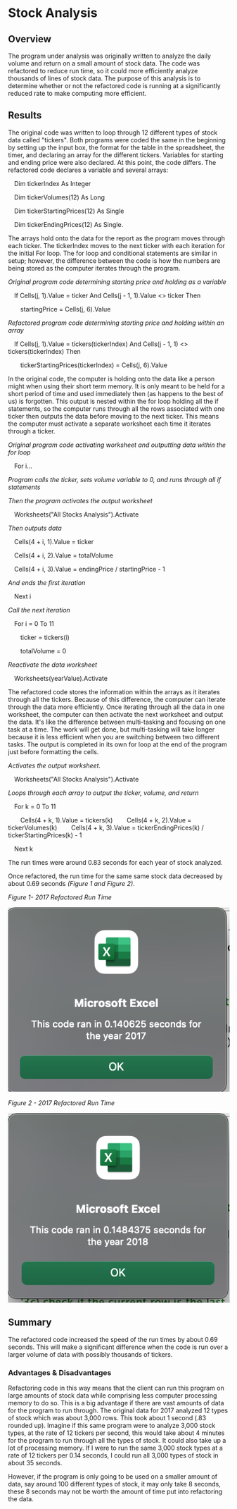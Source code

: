 # Stock Analysis

## Overview
The program under analysis was originally written to analyze the daily volume and return on a small amount of stock data. The code was refactored to reduce run time, so it could more efficiently analyze thousands of lines of stock data. The purpose of this analysis is to determine whether or not the refactored code is running at a significantly reduced rate to make computing more efficient.

## Results
The original code was written to loop through 12 different types of stock data called "tickers". Both programs were coded the same in the beginning by setting up the input box, the format for the table in the spreadsheet, the timer, and declaring an array for the different tickers. Variables for starting and ending price were also declared. At this point, the code differs. The refactored code declares a variable and several arrays: 

&emsp;Dim tickerIndex As Integer

&emsp;Dim tickerVolumes(12) As Long

&emsp;Dim tickerStartingPrices(12) As Single

&emsp;Dim tickerEndingPrices(12) As Single. 

The arrays hold onto the data for the report as the program moves through each ticker. The tickerIndex moves to the next ticker with each iteration for the initial For loop. The for loop and conditional statements are similar in setup; however, the difference between the code is how the numbers are being stored as the computer iterates through the program. 

*Original program code determining starting price and holding as a variable*

&emsp;If Cells(j, 1).Value = ticker And Cells(j - 1, 1).Value <> ticker Then

&emsp;&emsp;startingPrice = Cells(j, 6).Value

*Refactored program code determining starting price and holding within an array*

&emsp;If Cells(j, 1).Value = tickers(tickerIndex) And Cells(j - 1, 1) <> tickers(tickerIndex) Then

&emsp;&emsp;tickerStartingPrices(tickerIndex) = Cells(j, 6).Value

In the original code, the computer is holding onto the data like a person might when using their short term memory. It is only meant to be held for a short period of time and used immediately then (as happens to the best of us) is forgotten. This output is nested within the for loop holding all the if statements, so the computer runs through all the rows associated with one ticker then outputs the data before moving to the next ticker. This means the computer must activate a separate worksheet each time it iterates through a ticker.

*Original program code activating worksheet and outputting data within the for loop*

&emsp;For i...

*Program calls the ticker, sets volume variable to 0, and runs through all if statements*

*Then the program activates the output worksheet*

&emsp;Worksheets("All Stocks Analysis").Activate

*Then outputs data*

&emsp;Cells(4 + i, 1).Value = ticker

&emsp;Cells(4 + i, 2).Value = totalVolume

&emsp;Cells(4 + i, 3).Value = endingPrice / startingPrice - 1

*And ends the first iteration*

&emsp;Next i

*Call the next iteration*

&emsp;For i = 0 To 11

&emsp;&emsp;ticker = tickers(i)

&emsp;&emsp;totalVolume = 0
            
*Reactivate the data worksheet*

&emsp;Worksheets(yearValue).Activate

The refactored code stores the information within the arrays as it iterates through all the tickers. Because of this difference, the computer can iterate through the data more efficiently. Once iterating through all the data in one worksheet, the computer can then activate the next worksheet and output the data. It's like the difference between multi-tasking and focusing on one task at a time. The work will get done, but multi-tasking will take longer because it is less efficient when you are switching between two different tasks. The output is completed in its own for loop at the end of the program just before formatting the cells.

*Activates the output worksheet.*

&emsp;Worksheets("All Stocks Analysis").Activate

*Loops through each array to output the ticker, volume, and return*

&emsp;For k = 0 To 11
        
&emsp;&emsp;Cells(4 + k, 1).Value = tickers(k)
&emsp;&emsp;Cells(4 + k, 2).Value = tickerVolumes(k)
&emsp;&emsp;Cells(4 + k, 3).Value = tickerEndingPrices(k) / tickerStartingPrices(k) - 1

&emsp;Next k

The run times were around 0.83 seconds for each year of stock analyzed.
 
Once refactored, the run time for the same same stock data decreased by about 0.69 seconds *(Figure 1 and Figure 2)*.

*Figure 1- 2017 Refactored Run Time*

![2017_Refactored_Run_Time](https://github.com/jisellejones/stock-analysis/blob/main/Resources/VBA_Challenge_2017.png)

*Figure 2 - 2017 Refactored Run Time*

![2018_Refactored_Run_Time](https://github.com/jisellejones/stock-analysis/blob/main/Resources/VBA_Challenge_2018.png)


## Summary
The refactored code increased the speed of the run times by about 0.69 seconds. This will make a significant difference when the code is run over a larger volume of data with possibly thousands of tickers.

### Advantages & Disadvantages
Refactoring code in this way means that the client can run this program on large amounts of stock data while comprising less computer processing memory to do so. This is a big advantage if there are vast amounts of data for the program to run through. The original data for 2017 analyzed 12 types of stock which was about 3,000 rows. This took about 1 second (.83 rounded up). Imagine if this same program were to analyze 3,000 stock types, at the rate of 12 tickers per second, this would take about 4 minutes for the program to run through all the types of stock. It could also take up a lot of processing memory. If I were to run the same 3,000 stock types at a rate of 12 tickers per 0.14 seconds, I could run all 3,000 types of stock in about 35 seconds.

However, if the program is only going to be used on a smaller amount of data, say around 100 different types of stock, it may only take 8 seconds, these 8 seconds may not be worth the amount of time put into refactoring the data.
